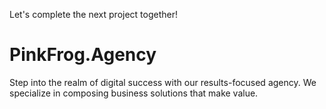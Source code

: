 <!--
component: home-hero
-->
Let's complete the next project together!

# PinkFrog.Agency

Step into the realm of digital success with our results-focused agency. We specialize in composing business solutions that make value.
<!--
;
-->
